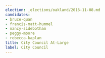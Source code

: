 ```yaml
---
election: _elections/oakland/2016-11-08.md
candidates:
- bruce-quan
- francis-matt-hummel
- nancy-sidebotham
- peggy-moore
- rebecca-kaplan
title: City Council At-Large
label: City Council
---
```

